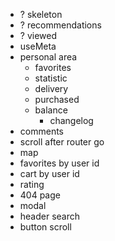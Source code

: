 - ? skeleton
- ? recommendations
- ? viewed
- useMeta
- personal area
  - favorites
  - statistic
  - delivery
  - purchased
  - balance
    - changelog
- comments
- scroll after router go
- map
- favorites by user id
- cart by user id
- rating
- 404 page
- modal
- header search
- button scroll
